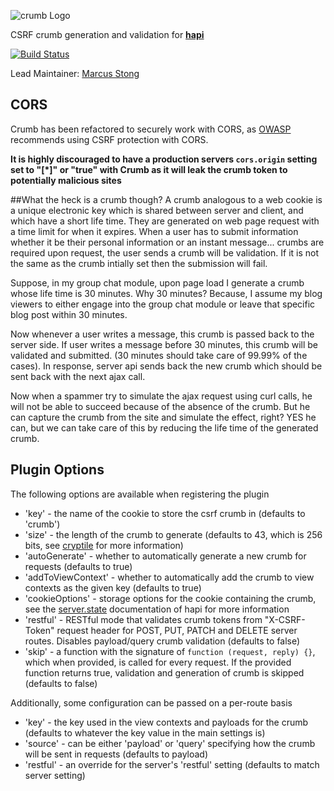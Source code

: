 ![crumb Logo](https://raw.github.com/hapijs/crumb/master/images/crumb.png)

CSRF crumb generation and validation for [**hapi**](https://github.com/hapijs/hapi)

[![Build Status](https://secure.travis-ci.org/hapijs/crumb.png)](http://travis-ci.org/hapijs/crumb)

Lead Maintainer: [Marcus Stong](https://github.com/stongo)

## CORS

Crumb has been refactored to securely work with CORS, as [OWASP](https://www.owasp.org/index.php/HTML5_Security_Cheat_Sheet#Cross_Origin_Resource_Sharing) recommends using CSRF protection with CORS.

**It is highly discouraged to have a production servers `cors.origin` setting set to "[\*]" or "true" with Crumb as it will leak the crumb token to potentially malicious sites**

##What the heck is a crumb though?
A crumb analogous to a web cookie is a unique electronic key which is shared between server and client, and which have a short life time. They are generated on web page request with a time limit for when it expires. When a user has to submit information whether it be their personal information or an instant message... crumbs are required upon request, the user sends a crumb will be validation. If it is not the same as the crumb intially set then the submission will fail. 

Suppose, in my group chat module, upon page load I generate a crumb whose life time is 30 minutes. Why 30 minutes? Because, I assume my blog viewers to either engage into the group chat module or leave that specific blog post within 30 minutes.

Now whenever a user writes a message, this crumb is passed back to the server side. If user writes a message before 30 minutes, this crumb will be validated and submitted. (30 minutes should take care of 99.99% of the cases). In response, server api sends back the new crumb which should be sent back with the next ajax call.

Now when a spammer try to simulate the ajax request using curl calls, he will not be able to succeed because of the absence of the crumb. But he can capture the crumb from the site and simulate the effect, right? YES he can, but we can take care of this by reducing the life time of the generated crumb.




## Plugin Options

The following options are available when registering the plugin

* 'key' - the name of the cookie to store the csrf crumb in (defaults to 'crumb')
* 'size' - the length of the crumb to generate (defaults to 43, which is 256 bits, see [cryptile](https://github.com/hueniverse/cryptiles) for more information)
* 'autoGenerate' - whether to automatically generate a new crumb for requests (defaults to true)
* 'addToViewContext' - whether to automatically add the crumb to view contexts as the given key (defaults to true)
* 'cookieOptions' - storage options for the cookie containing the crumb, see the [server.state](http://hapijs.com/api#serverstatename-options) documentation of hapi for more information
* 'restful' - RESTful mode that validates crumb tokens from "X-CSRF-Token" request header for POST, PUT, PATCH and DELETE server routes. Disables payload/query crumb validation (defaults to false)
* 'skip' - a function with the signature of `function (request, reply) {}`, which when provided, is called for every request. If the provided function returns true, validation and generation of crumb is skipped (defaults to false)

Additionally, some configuration can be passed on a per-route basis

* 'key' - the key used in the view contexts and payloads for the crumb (defaults to whatever the key value in the main settings is)
* 'source' - can be either 'payload' or 'query' specifying how the crumb will be sent in requests (defaults to payload)
* 'restful' - an override for the server's 'restful' setting (defaults to match server setting)


